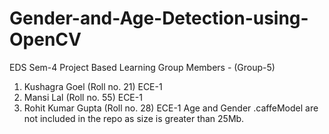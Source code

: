 # Gender-and-Age-Detection-using-OpenCV
EDS Sem-4 Project Based Learning
Group Members - (Group-5)
1. Kushagra Goel  (Roll no. 21) ECE-1
2. Mansi Lal  (Roll no. 55) ECE-1
3. Rohit Kumar Gupta  (Roll no. 28) ECE-1
Age and Gender .caffeModel are not included in the repo as size is greater than 25Mb.

